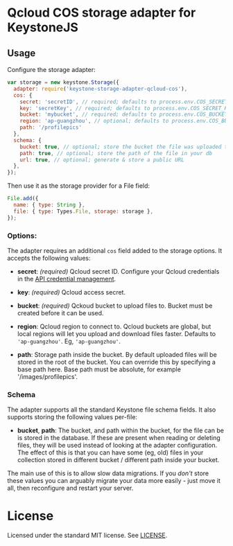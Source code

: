 # Qcloud COS storage adapter for KeystoneJS

## Usage

Configure the storage adapter:

```js
var storage = new keystone.Storage({
  adapter: require('keystone-storage-adapter-qcloud-cos'),
  cos: {
    secret: 'secretID', // required; defaults to process.env.COS_SECRET_ID
    key: 'secretKey', // required; defaults to process.env.COS_SECRET_KEY
    bucket: 'mybucket', // required; defaults to process.env.COS_BUCKET
    region: 'ap-guangzhou', // optional; defaults to process.env.COS_BUCKET, or if that's not specified, ap-guangzhou
    path: '/profilepics'
  },
  schema: {
    bucket: true, // optional; store the bucket the file was uploaded to in your db
    path: true, // optional; store the path of the file in your db
    url: true, // optional; generate & store a public URL
  },
});
```

Then use it as the storage provider for a File field:

```js
File.add({
  name: { type: String },
  file: { type: Types.File, storage: storage },
});
```

### Options:

The adapter requires an additional `cos` field added to the storage options. It accepts the following values:

- **secret**: *(required)* Qcloud secret ID. Configure your Qcloud credentials in the [API credential management](https://console.cloud.tencent.com/cam/capi).

- **key**: *(required)* Qcloud access secret.

- **bucket**: *(required)* Qckoud bucket to upload files to. Bucket must be created before it can be used. 

- **region**: Qcloud region to connect to. Qcloud buckets are global, but local regions will let you upload and download files faster. Defaults to `'ap-guangzhou'`. Eg, `'ap-guangzhou'`.

- **path**: Storage path inside the bucket. By default uploaded files will be stored in the root of the bucket. You can override this by specifying a base path here. Base path must be absolute, for example '/images/profilepics'.


### Schema

The adapter supports all the standard Keystone file schema fields. It also supports storing the following values per-file:

- **bucket**, **path**: The bucket, and path within the bucket, for the file can be is stored in the database. If these are present when reading or deleting files, they will be used instead of looking at the adapter configuration. The effect of this is that you can have some (eg, old) files in your collection stored in different bucket / different path inside your bucket.

The main use of this is to allow slow data migrations. If you *don't* store these values you can arguably migrate your data more easily - just move it all, then reconfigure and restart your server.


# License

Licensed under the standard MIT license. See [LICENSE](license).
